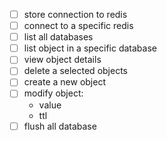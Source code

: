 - [ ] store connection to redis
- [ ] connect to a specific redis
- [ ] list all databases 
- [ ] list object in a specific database
- [ ] view object details
- [ ] delete a selected objects
- [ ] create a new object
- [ ] modify object: 
  - value
  - ttl
- [ ] flush all database